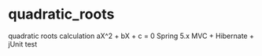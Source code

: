 # quadratic_roots
quadratic roots calculation aX^2 + bX + c = 0
Spring 5.x MVC + Hibernate + jUnit test
